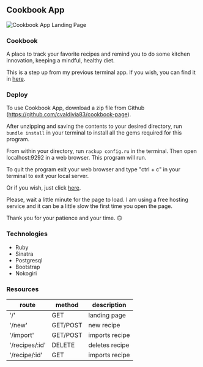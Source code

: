 
## Cookbook App

![Cookbook App Landing Page](https://ik.imagekit.io/kifd4nz2wokt/Screen_Shot_2021-08-09_at_17.33.28_BmekaPH5B.png?updatedAt=1628541245686)


### Cookbook
A place to track your favorite recipes and remind you to do some kitchen innovation, keeping a mindful, healthy diet.

This is a step up from my previous terminal app. If you wish, you can find it in [here](https://github.com/cvaldivia83/Cookbook). 

### Deploy

To use Cookbook App, download a zip file from Github (https://github.com/cvaldivia83/cookbook-page).

After unzipping and saving the contents to your desired directory, run `bundle install` in your terminal to install all the gems required for this program.

From within your directory, run `rackup config.ru` in the terminal. Then open localhost:9292 in a web browser. This program will run.

To quit the program exit your web browser and type "ctrl + c" in your terminal to exit your local server.

Or if you wish, just click [here](https://cookbook-db-sinatra.herokuapp.com/).

Please, wait a little minute for the page to load. I am using a free hosting service and it can be a little slow the first time you open the page.

Thank you for your patience and your time. 🙃

### Technologies
 - Ruby
 - Sinatra
 - Postgresql
 - Bootstrap
 - Nokogiri

### Resources
|route|method|description
|--|--|--|
|'/'| GET | landing page |
|'/new'|GET/POST|new recipe|
|'/import'| GET/POST| imports recipe
|'/recipes/:id'| DELETE| deletes recipe
|'/recipe/:id'| GET | imports recipe

